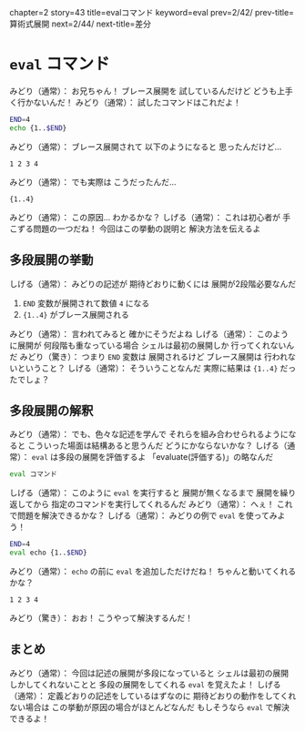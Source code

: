 chapter=2
story=43
title=evalコマンド
keyword=eval
prev=2/42/
prev-title=算術式展開
next=2/44/
next-title=差分

# `eval` コマンド

みどり（通常）：
  お兄ちゃん！
  ブレース展開を
  試しているんだけど
  どうも上手く行かないんだ！
みどり（通常）：
  試したコマンドはこれだよ！

```bash
END=4
echo {1..$END}
```

みどり（通常）：
  ブレース展開されて
  以下のようになると
  思ったんだけど…

```console
1 2 3 4
```

みどり（通常）：
  でも実際は
  こうだったんだ…

```console
{1..4}
```

みどり（通常）：
  この原因…
  わかるかな？
しげる（通常）：
  これは初心者が
  手こずる問題の一つだね！
  今回はこの挙動の説明と
  解決方法を伝えるよ

## 多段展開の挙動

しげる（通常）：
  みどりの記述が
  期待どおりに動くには
  展開が2段階必要なんだ

1. `END` 変数が展開されて数値 `4` になる
2. `{1..4}` がブレース展開される

みどり（通常）：
  言われてみると
  確かにそうだよね
しげる（通常）：
  このように展開が
  何段階も重なっている場合
  シェルは最初の展開しか
  行ってくれないんだ
みどり（驚き）：
  つまり `END` 変数は
  展開されるけど
  ブレース展開は
  行われないということ？
しげる（通常）：
  そういうことなんだ
  実際に結果は
  `{1..4}` だったでしょ？

## 多段展開の解釈

みどり（通常）：
  でも、色々な記述を学んで
  それらを組み合わせられるようになると
  こういった場面は結構あると思うんだ
  どうにかならないかな？
しげる（通常）：
  `eval` は多段の展開を評価するよ
  「evaluate(評価する)」の略なんだ

```bash
eval コマンド
```

しげる（通常）：
  このように `eval` を実行すると
  展開が無くなるまで
  展開を繰り返してから
  指定のコマンドを実行してくれるんだ
みどり（通常）：
  へぇ！
  これで問題を解決できるかな？
しげる（通常）：
  みどりの例で
  `eval` を使ってみよう！

```bash
END=4
eval echo {1..$END}
```

みどり（通常）：
  `echo` の前に
  `eval` を追加しただけだね！
  ちゃんと動いてくれるかな？

```console
1 2 3 4
```

みどり（驚き）：
  おお！
  こうやって解決するんだ！

## まとめ

みどり（通常）：
  今回は記述の展開が多段になっていると
  シェルは最初の展開しかしてくれないことと
  多段の展開をしてくれる `eval` を覚えたよ！
しげる（通常）：
  定義どおりの記述をしているはずなのに
  期待どおりの動作をしてくれない場合は
  この挙動が原因の場合がほとんどなんだ
  もしそうなら `eval` で解決できるよ！

